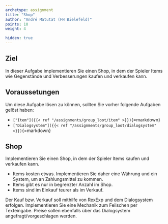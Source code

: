```yaml
---
archetype: assignment
title: "Shop"
author: "André Matutat (FH Bielefeld)"
points: 10
weight: 4

hidden: true
---
```


## Ziel

In dieser Aufgabe implementieren Sie einen Shop, in dem der Spieler Items wie Gegenstände und Verbesserungen kaufen und verkaufen kann.

## Voraussetungen

Um diese Aufgabe lösen zu können, sollten Sie vorher folgende Aufgaben gelöst haben:
-   `["Item"]({{< ref "/assignments/group_loot/item" >}})`{=markdown}
-   `["Dialogsystem"]({{< ref "/assignments/group_loot/dialogsystem" >}})`{=markdown}

## Shop

Implementieren Sie einen Shop, in dem der Spieler Items kaufen und verkaufen kann.

-   Items kosten etwas. Implementieren Sie daher eine Währung und ein System, um an Zahlungsmittel zu kommen.
-   Items gibt es nur in begrenzter Anzahl im Shop.
-   Items sind im Einkauf teurer als im Verkauf.

Der Kauf bzw. Verkauf soll mithilfe von RexExp und dem Dialogsystem erfolgen. Implementieren Sie eine Mechanik zum Feilschen per Texteingabe. Preise sollen ebenfalls über das Dialogsystem angefragt/vorgeschlagen werden.

